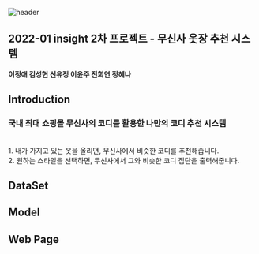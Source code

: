 ![header](https://capsule-render.vercel.app/api?type=waving&color=gradient&height=235&section=footer&text=무천장Project&fontColor=423F3E&fontSize=90&animation=fadeIn)

## 2022-01 insight 2차 프로젝트 - 무신사 옷장 추천 시스템
**이정애 김성현 신유정 이윤주 전희연 정혜나**

## Introduction
### 국내 최대 쇼핑몰 무신사의 코디를 활용한 나만의 코디 추천 시스템
<br>
1. 내가 가지고 있는 옷을 올리면, 무신사에서 비슷한 코디를 추천해줍니다. <br>
2. 원하는 스타일을 선택하면, 무신사에서 그와 비슷한 코디 집단을 출력해줍니다.

## DataSet

## Model

## Web Page
